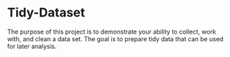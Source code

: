 # Tidy-Dataset
The purpose of this project is to demonstrate your ability to collect, work with, and clean a data set. The goal is to prepare tidy data that can be used for later analysis.
